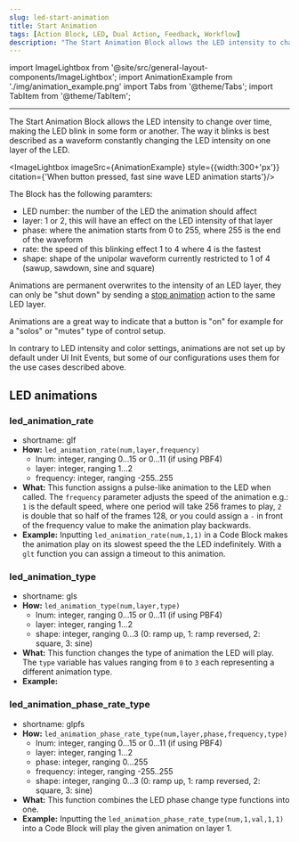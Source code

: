 ```yaml
---
slug: led-start-animation
title: Start Animation
tags: [Action Block, LED, Dual Action, Feedback, Workflow]
description: "The Start Animation Block allows the LED intensity to change over time, making the LED blink in some form or another."
---
```



import ImageLightbox from '@site/src/general-layout-components/ImageLightbox';
import AnimationExample from './img/animation_example.png'
import Tabs from '@theme/Tabs';
import TabItem from '@theme/TabItem';

---

<Tabs queryString="tab">
  <TabItem value="About Animations" label="About Animations" default>



The Start Animation Block allows the LED intensity to change over time, making the LED blink in some form or another. The way it blinks is best described as a waveform constantly changing the LED intensity on one layer of the LED.

<ImageLightbox imageSrc={AnimationExample} style={{width:300+'px'}} citation={'When button pressed, fast sine wave LED animation starts'}/>

The Block has the following paramters:
- LED number: the number of the LED the animation should affect
- layer: 1 or 2, this will have an effect on the LED intensity of that layer
- phase: where the animation starts from 0 to 255, where 255 is the end of the waveform
- rate: the speed of this blinking effect 1 to 4 where 4 is the fastest
- shape: shape of the unipolar waveform currently restricted to 1 of 4 (sawup, sawdown, sine and square)

Animations are permanent overwrites to the intensity of an LED layer, they can only be "shut down" by sending a [stop animation](../led/stop-animation.md) action to the same LED layer.

Animations are a great way to indicate that a button is "on" for example for a "solos" or "mutes" type of control setup.

In contrary to LED intensity and color settings, animations are not set up by default under UI Init Events, but some of our configurations uses them for the use cases described above.


  </TabItem>
  <TabItem value="Reference Manual Entry" label="Reference Manual Entry">

## LED animations

### led_animation_rate 
  - shortname: glf
  - **How:** `led_animation_rate(num,layer,frequency)`
    - lnum: integer, ranging 0...15 or 0...11 (if using PBF4)
    - layer: integer, ranging 1...2
    - frequency: integer, ranging -255..255
  - **What:** This function assigns a pulse-like animation to the LED when called. The `frequency` parameter adjusts the speed of the animation e.g.: `1` is the default speed, where one period will take 256 frames to play, `2` is double that so half of the frames 128, or you could assign a `-` in front of the frequency value to make the animation play backwards.
  - **Example:** Inputting `led_animation_rate(num,1,1)` in a Code Block makes the animation play on its slowest speed the the LED indefinitely. With a `glt` function you can assign a timeout to this animation.

### led_animation_type
  - shortname: gls
  - **How:** `led_animation_type(num,layer,type)`
    - lnum: integer, ranging 0...15 or 0...11 (if using PBF4)
    - layer: integer, ranging 1...2
    - shape: integer, ranging 0...3 (0: ramp up, 1: ramp reversed, 2: square, 3: sine)
  - **What:** This function changes the type of animation the LED will play. The `type` variable has values ranging from `0` to `3` each representing a different animation type.
  - **Example:**

### led_animation_phase_rate_type
  - shortname: glpfs
  - **How:** `led_animation_phase_rate_type(num,layer,phase,frequency,type)`
    - lnum: integer, ranging 0...15 or 0...11 (if using PBF4)
    - layer: integer, ranging 1...2
    - phase: integer, ranging 0...255
    - frequency: integer, ranging -255..255
    - shape: integer, ranging 0...3 (0: ramp up, 1: ramp reversed, 2: square, 3: sine)
  - **What:** This function combines the LED phase change type functions into one.
  - **Example:** Inputting the `led_animation_phase_rate_type(num,1,val,1,1)` into a Code Block will play the given animation on layer 1.




  </TabItem>
</Tabs>


